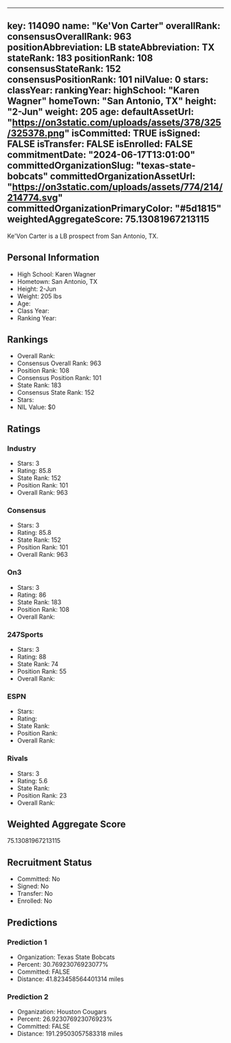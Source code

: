 ---
  key: 114090
  name: "Ke'Von Carter"
  overallRank: 
  consensusOverallRank: 963
  positionAbbreviation: LB
  stateAbbreviation: TX
  stateRank: 183
  positionRank: 108
  consensusStateRank: 152
  consensusPositionRank: 101
  nilValue: 0
  stars: 
  classYear: 
  rankingYear: 
  highSchool: "Karen Wagner"
  homeTown: "San Antonio, TX"
  height: "2-Jun"
  weight: 205
  age: 
  defaultAssetUrl: "https://on3static.com/uploads/assets/378/325/325378.png"
  isCommitted: TRUE
  isSigned: FALSE
  isTransfer: FALSE
  isEnrolled: FALSE
  commitmentDate: "2024-06-17T13:01:00"
  committedOrganizationSlug: "texas-state-bobcats"
  committedOrganizationAssetUrl: "https://on3static.com/uploads/assets/774/214/214774.svg"
  committedOrganizationPrimaryColor: "#5d1815"
  weightedAggregateScore: 75.13081967213115
  ---
  
  Ke'Von Carter is a LB prospect from San Antonio, TX.
  
  ## Personal Information
  - High School: Karen Wagner
  - Hometown: San Antonio, TX
  - Height: 2-Jun
  - Weight: 205 lbs
  - Age: 
  - Class Year: 
  - Ranking Year: 
  
  ## Rankings
  - Overall Rank: 
  - Consensus Overall Rank: 963
  - Position Rank: 108
  - Consensus Position Rank: 101
  - State Rank: 183
  - Consensus State Rank: 152
  - Stars: 
  - NIL Value: $0
  
  ## Ratings
  
  ### Industry
  - Stars: 3
  - Rating: 85.8
  - State Rank: 152
  - Position Rank: 101
  - Overall Rank: 963
  
  ### Consensus
  - Stars: 3
  - Rating: 85.8
  - State Rank: 152
  - Position Rank: 101
  - Overall Rank: 963
  
  ### On3
  - Stars: 3
  - Rating: 86
  - State Rank: 183
  - Position Rank: 108
  - Overall Rank: 
  
  ### 247Sports
  - Stars: 3
  - Rating: 88
  - State Rank: 74
  - Position Rank: 55
  - Overall Rank: 
  
  ### ESPN
  - Stars: 
  - Rating: 
  - State Rank: 
  - Position Rank: 
  - Overall Rank: 
  
  ### Rivals
  - Stars: 3
  - Rating: 5.6
  - State Rank: 
  - Position Rank: 23
  - Overall Rank: 
  
  ## Weighted Aggregate Score
  75.13081967213115
  
  ## Recruitment Status
  - Committed: No
  - Signed: No
  - Transfer: No
  - Enrolled: No
  
  
  
  ## Predictions
  
  ### Prediction 1
  - Organization: Texas State Bobcats
  - Percent: 30.76923076923077%
  - Committed: FALSE
  - Distance: 41.823458564401314 miles
  
  ### Prediction 2
  - Organization: Houston Cougars
  - Percent: 26.923076923076923%
  - Committed: FALSE
  - Distance: 191.29503057583318 miles
  